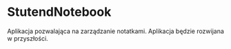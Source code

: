 # StutendNotebook
Aplikacja pozwalająca na zarządzanie notatkami.
Aplikacja będzie rozwijana w przyszłości.
